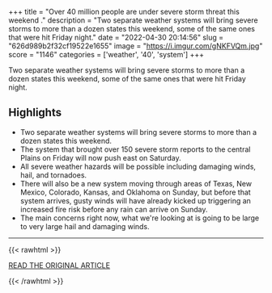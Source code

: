 +++
title = "Over 40 million people are under severe storm threat this weekend ."
description = "Two separate weather systems will bring severe storms to more than a dozen states this weekend, some of the same ones that were hit Friday night."
date = "2022-04-30 20:14:56"
slug = "626d989b2f32cf19522e1655"
image = "https://i.imgur.com/gNKFVQm.jpg"
score = "1146"
categories = ['weather', '40', 'system']
+++

Two separate weather systems will bring severe storms to more than a dozen states this weekend, some of the same ones that were hit Friday night.

## Highlights

- Two separate weather systems will bring severe storms to more than a dozen states this weekend.
- The system that brought over 150 severe storm reports to the central Plains on Friday will now push east on Saturday.
- All severe weather hazards will be possible including damaging winds, hail, and tornadoes.
- There will also be a new system moving through areas of Texas, New Mexico, Colorado, Kansas, and Oklahoma on Sunday, but before that system arrives, gusty winds will have already kicked up triggering an increased fire risk before any rain can arrive on Sunday.
- The main concerns right now, what we're looking at is going to be large to very large hail and damaging winds.

---

{{< rawhtml >}}
  <p class="article-category">
    <a target="_blank" href="https://edition.cnn.com/2022/04/30/weather/severe-storms-midwest-texas-oklahoma-weekend/index.html">READ THE ORIGINAL ARTICLE</a>
  </p>
{{< /rawhtml >}}
